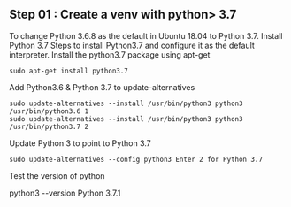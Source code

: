 ## Step 01 : Create a venv with python> 3.7

To change Python 3.6.8 as the default in Ubuntu 18.04 to Python 3.7.
Install Python 3.7
Steps to install Python3.7 and configure it as the default interpreter.
Install the python3.7 package using apt-get
```
sudo apt-get install python3.7
```
Add Python3.6 & Python 3.7 to update-alternatives
```
sudo update-alternatives --install /usr/bin/python3 python3 /usr/bin/python3.6 1
sudo update-alternatives --install /usr/bin/python3 python3 /usr/bin/python3.7 2
```
Update Python 3 to point to Python 3.7
```
sudo update-alternatives --config python3 Enter 2 for Python 3.7
```
Test the version of python

python3 --version
Python 3.7.1 
